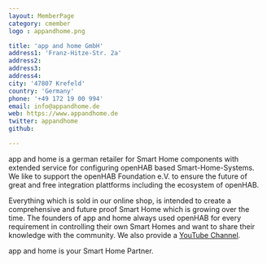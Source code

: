 ```yaml
---
layout: MemberPage
category: cmember
logo : appandhome.png

title: 'app and home GmbH'
address1: 'Franz-Hitze-Str. 2a'
address2: 
address3: 
address4: 
city: '47807 Krefeld'
country: 'Germany'
phone: '+49 172 19 00 994'
email: info@appandhome.de
web: https://www.appandhome.de
twitter: appandhome
github: 

---
```

app and home is a german retailer for Smart Home components with extended service for configuring openHAB based Smart-Home-Systems.
We like to support the openHAB Foundation e.V. to ensure the future of great and free integration plattforms including the ecosystem of openHAB.

<!-- more -->

Everything which is sold in our online shop, is intended to create a comprehensive and future proof Smart Home which is growing over the time.
The founders of app and home always used openHAB for every requirement in controlling their own Smart Homes and want to share their knowledge with the community.
We also provide a [YouTube Channel](https://bit.ly/2FajBce).

app and home is your Smart Home Partner.